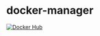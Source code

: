 # docker-manager

[![Docker Hub](https://img.shields.io/badge/Docker%20Hub-osism%2Fmanager-blue.svg)](https://hub.docker.com/r/osism/manager/)
